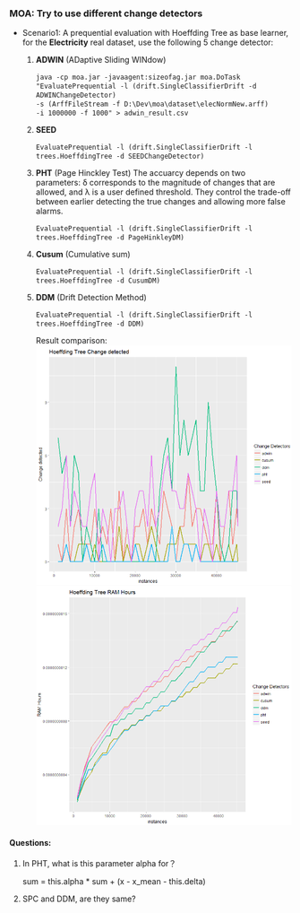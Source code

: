 ### MOA: Try to use different change detectors

* Scenario1: A prequential evaluation with Hoeffding Tree as base learner, for the **Electricity** real dataset, use the following 5 change detector:

  1. **ADWIN** (ADaptive Sliding WINdow)

     ```
     java -cp moa.jar -javaagent:sizeofag.jar moa.DoTask 
     "EvaluatePrequential -l (drift.SingleClassifierDrift -d ADWINChangeDetector) 
     -s (ArffFileStream -f D:\Dev\moa\dataset\elecNormNew.arff) 
     -i 1000000 -f 1000" > adwin_result.csv
     ```

  2. **SEED**

     ```
     EvaluatePrequential -l (drift.SingleClassifierDrift -l trees.HoeffdingTree -d SEEDChangeDetector)
     ```

  3. **PHT** (Page Hinckley Test)
     The accuarcy depends on two parameters: δ corresponds to the magnitude of changes that are allowed, and λ is a user defined threshold. They control the trade-off between earlier detecting the true changes and allowing more false alarms.

     ```
     EvaluatePrequential -l (drift.SingleClassifierDrift -l trees.HoeffdingTree -d PageHinkleyDM)
     ```
  4. **Cusum** (Cumulative sum)

     ```
     EvaluatePrequential -l (drift.SingleClassifierDrift -l trees.HoeffdingTree -d CusumDM)
     ```
  6. **DDM** (Drift Detection Method)
  
     ```
     EvaluatePrequential -l (drift.SingleClassifierDrift -l trees.HoeffdingTree -d DDM)
     ```

     Result comparison:
     ![](/assets/ch1/ht_changedetected.PNG)
     ![](/assets/ch1/ht_cd_ram.PNG)


#### Questions:
1. In PHT, what is this parameter alpha for？

   sum = this.alpha * sum + (x - x_mean - this.delta)

2. SPC and DDM, are they same?

